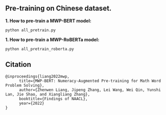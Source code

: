 ## Pre-training on Chinese dataset.

**1. How to pre-train a MWP-BERT model:**
```
python all_pretrain.py
```

**1. How to pre-train a MWP-RoBERTa model:**
```
python all_pretrain_roberta.py
```

## Citation

```
@inproceedings{liang2022mwp,
      title={MWP-BERT: Numeracy-Augmented Pre-training for Math Word Problem Solving}, 
      author={Zhenwen Liang, Jipeng Zhang, Lei Wang, Wei Qin, Yunshi Lan, Jie Shao, and Xiangliang Zhang},
      booktitle={Findings of NAACL},
      year={2022}
}
```
